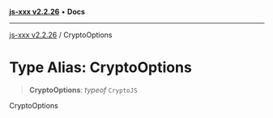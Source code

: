 [**js-xxx v2.2.26**](../README.md) • **Docs**

***

[js-xxx v2.2.26](../README.md) / CryptoOptions

# Type Alias: CryptoOptions

> **CryptoOptions**: *typeof* `CryptoJS`

CryptoOptions
